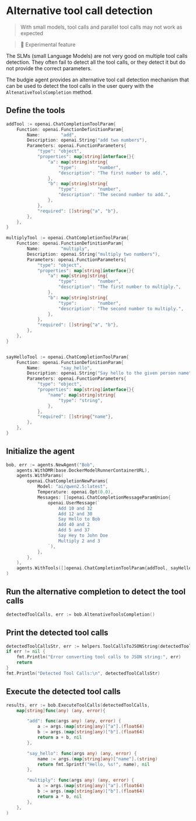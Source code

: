 # Alternative tool call detection
> With small models, tool calls and parallel tool calls may not work as expected

> 🧪 Experimental feature

The SLMs (small Language Models) are not very good on multiple tool calls detection. They often fail to detect all the tool calls, or they detect it but do not provide the correct parameters.

The budgie agent provides an alternative tool call detection mechanism that can be used to detect the tool calls in the user query with the `AltenativeToolsCompletion` method.

## Define the tools

```go
addTool := openai.ChatCompletionToolParam{
    Function: openai.FunctionDefinitionParam{
        Name:        "add",
        Description: openai.String("add two numbers"),
        Parameters: openai.FunctionParameters{
            "type": "object",
            "properties": map[string]interface{}{
                "a": map[string]string{
                    "type":        "number",
                    "description": "The first number to add.",
                },
                "b": map[string]string{
                    "type":        "number",
                    "description": "The second number to add.",
                },
            },
            "required": []string{"a", "b"},
        },
    },
}

multiplyTool := openai.ChatCompletionToolParam{
    Function: openai.FunctionDefinitionParam{
        Name:        "multiply",
        Description: openai.String("multiply two numbers"),
        Parameters: openai.FunctionParameters{
            "type": "object",
            "properties": map[string]interface{}{
                "a": map[string]string{
                    "type":        "number",
                    "description": "The first number to multiply.",
                },
                "b": map[string]string{
                    "type":        "number",
                    "description": "The second number to multiply.",
                },
            },
            "required": []string{"a", "b"},
        },
    },
}


sayHelloTool := openai.ChatCompletionToolParam{
    Function: openai.FunctionDefinitionParam{
        Name:        "say_hello",
        Description: openai.String("Say hello to the given person name"),
        Parameters: openai.FunctionParameters{
            "type": "object",
            "properties": map[string]interface{}{
                "name": map[string]string{
                    "type": "string",
                },
            },
            "required": []string{"name"},
        },
    },
}
```

## Initialize the agent

```go
bob, err := agents.NewAgent("Bob",
    agents.WithDMR(base.DockerModelRunnerContainerURL),
    agents.WithParams(
        openai.ChatCompletionNewParams{
            Model: "ai/qwen2.5:latest",
            Temperature: openai.Opt(0.0), 
            Messages: []openai.ChatCompletionMessageParamUnion{
                openai.UserMessage(`
                    Add 10 and 32
                    Add 12 and 30
                    Say Hello to Bob
                    Add 40 and 2
                    Add 5 and 37
                    Say Hey to John Doe
                    Multiply 2 and 3					
                `),
            },
        },
    ),
    agents.WithTools([]openai.ChatCompletionToolParam{addTool, sayHelloTool, multiplyTool}),
)
```

## Run the alternative completion to detect the tool calls

```go
detectedToolCalls, err := bob.AltenativeToolsCompletion() 
```

## Print the detected tool calls

```go
detectedToolCallsStr, err := helpers.ToolCallsToJSONString(detectedToolCalls)
if err != nil {
    fmt.Println("Error converting tool calls to JSON string:", err)
    return
}
fmt.Println("Detected Tool Calls:\n", detectedToolCallsStr)
```

## Execute the detected tool calls

```go
results, err := bob.ExecuteToolCalls(detectedToolCalls,
    map[string]func(any) (any, error){

        "add": func(args any) (any, error) {
            a := args.(map[string]any)["a"].(float64)
            b := args.(map[string]any)["b"].(float64)
            return a + b, nil
        },

        "say_hello": func(args any) (any, error) {
            name := args.(map[string]any)["name"].(string)
            return fmt.Sprintf("Hello, %s!", name), nil
        },

        "multiply": func(args any) (any, error) {
            a := args.(map[string]any)["a"].(float64)
            b := args.(map[string]any)["b"].(float64)
            return a * b, nil
        },
    },
)
```